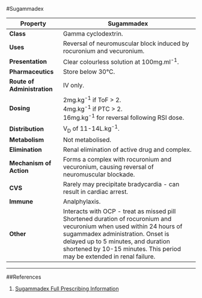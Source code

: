 #Sugammadex

|Property|Sugammadex
|--|--|
|**Class**|Gamma cyclodextrin.
|**Uses**| Reversal of neuromuscular block induced by rocuronium and vecuronium.
|**Presentation**|Clear colourless solution at 100mg.ml<sup>-1</sup>.
|**Pharmaceutics**|Store below 30°C.
|**Route of Administration**|IV only.
|**Dosing**| 2mg.kg<sup>-1</sup> if ToF > 2. <br> 4mg.kg<sup>-1</sup> if PTC > 2. <br> 16mg.kg<sup>-1</sup> for reversal following RSI dose.
|**Distribution**|V<sub>D</sub> of 11-14L.kg<sup>-1</sup>.
|**Metabolism**|Not metabolised.
|**Elimination**|Renal elimination of active drug and complex.
|**Mechanism of Action**|Forms a complex with rocuronium and vecuronium, causing reversal of neuromuscular blockade.
|**CVS**|Rarely may precipitate bradycardia - can result in cardiac arrest.
|**Immune**|Analphylaxis.
|**Other**|Interacts with OCP - treat as missed pill <br> Shortened duration of rocuronium and vecuronium when used within 24 hours of sugammadex administration. Onset is delayed up to 5 minutes, and duration shortened by 10-15 minutes. This period may be extended in renal failure.


---

##References
1. [Sugammadex Full Prescribing Information](https://www.accessdata.fda.gov/drugsatfda_docs/label/2015/022225lbl.pdf)